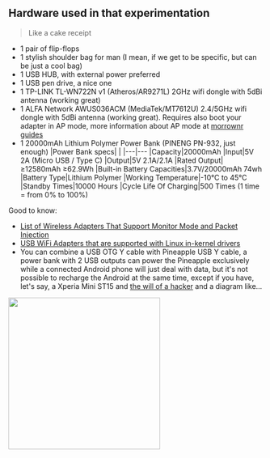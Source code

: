 ## Hardware used in that experimentation

> Like a cake receipt

* 1 pair of flip-flops
* 1 stylish shoulder bag for man (I mean, if we get to be specific, but can be just a cool bag)
* 1 USB HUB, with external power preferred
* 1 USB pen drive, a nice one
* 1 TP-LINK TL-WN722N v1 (Atheros/AR9271L) 2GHz wifi dongle with 5dBi antenna (working great)
* 1 ALFA Network AWUS036ACM (MediaTek/MT7612U) 2.4/5GHz wifi dongle with 5dBi antenna (working great). Requires also boot your adapter in AP mode, more information about AP mode at [morrownr guides](https://github.com/morrownr/USB-WiFi/blob/main/home/AP_Mode/Bridged_Wireless_Access_Point.md)
* 1 20000mAh Lithium Polymer Power Bank (PINENG PN-932, just enough)
  |Power Bank specs| |
  |---|---
  |Capacity|20000mAh
  |Input|5V 2A (Micro USB / Type C)
  |Output|5V 2.1A/2.1A
  |Rated Output|≥12580mAh ≥62.9Wh
  |Built-in Battery Capacities|3.7V/20000mAh 74wh
  |Battery Type|Lithium Polymer
  |Working Temperature|-10°C to 45°C
  |Standby Times|10000 Hours
  |Cycle Life Of Charging|500 Times (1 time = from 0% to 100%)

Good to know:
* [List of Wireless Adapters That Support Monitor Mode and Packet Injection](https://deviwiki.com/wiki/List_of_Wireless_Adapters_That_Support_Monitor_Mode_and_Packet_Injection)
* [USB WiFi Adapters that are supported with Linux in-kernel drivers](https://github.com/morrownr/USB-WiFi/blob/main/home/USB_WiFi_Adapters_that_are_supported_with_Linux_in-kernel_drivers.md)
* You can combine a USB OTG Y cable with Pineapple USB Y cable, a power bank with 2 USB outputs can power the Pineapple exclusively while a connected Android phone will just deal with data, but it's not possible to recharge the Android at the same time, except if you have, let's say, a Xperia Mini ST15 and [the will of a hacker](https://web.archive.org/web/20130702212529/https://sites.google.com/site/sonicboomworld/my-projects/otg-diagrams) and a diagram like...

<img src='https://xdaforums.com/attachments/otg31-jpg.1278359/' width='300'>
